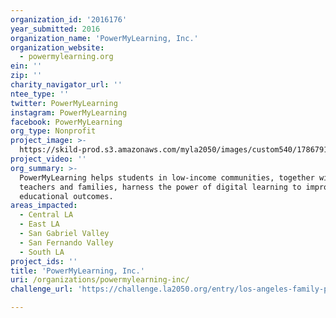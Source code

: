 ```yaml
---
organization_id: '2016176'
year_submitted: 2016
organization_name: 'PowerMyLearning, Inc.'
organization_website:
  - powermylearning.org
ein: ''
zip: ''
charity_navigator_url: ''
ntee_type: ''
twitter: PowerMyLearning
instagram: PowerMyLearning
facebook: PowerMyLearning
org_type: Nonprofit
project_image: >-
  https://skild-prod.s3.amazonaws.com/myla2050/images/custom540/1786791705741-team89.JPG
project_video: ''
org_summary: >-
  PowerMyLearning helps students in low-income communities, together with their
  teachers and families, harness the power of digital learning to improve
  educational outcomes.
areas_impacted:
  - Central LA
  - East LA
  - San Gabriel Valley
  - San Fernando Valley
  - South LA
project_ids: ''
title: 'PowerMyLearning, Inc.'
uri: /organizations/powermylearning-inc/
challenge_url: 'https://challenge.la2050.org/entry/los-angeles-family-playlist-program'

---
```

